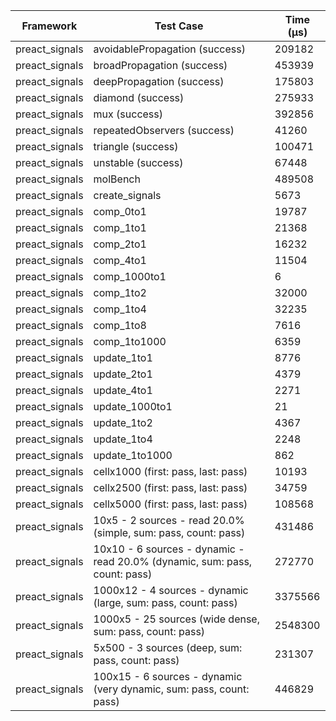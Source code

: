 | Framework | Test Case | Time (μs) |
| --- | --- | --- |
| preact_signals | avoidablePropagation (success) | 209182 |
| preact_signals | broadPropagation (success) | 453939 |
| preact_signals | deepPropagation (success) | 175803 |
| preact_signals | diamond (success) | 275933 |
| preact_signals | mux (success) | 392856 |
| preact_signals | repeatedObservers (success) | 41260 |
| preact_signals | triangle (success) | 100471 |
| preact_signals | unstable (success) | 67448 |
| preact_signals | molBench | 489508 |
| preact_signals | create_signals | 5673 |
| preact_signals | comp_0to1 | 19787 |
| preact_signals | comp_1to1 | 21368 |
| preact_signals | comp_2to1 | 16232 |
| preact_signals | comp_4to1 | 11504 |
| preact_signals | comp_1000to1 | 6 |
| preact_signals | comp_1to2 | 32000 |
| preact_signals | comp_1to4 | 32235 |
| preact_signals | comp_1to8 | 7616 |
| preact_signals | comp_1to1000 | 6359 |
| preact_signals | update_1to1 | 8776 |
| preact_signals | update_2to1 | 4379 |
| preact_signals | update_4to1 | 2271 |
| preact_signals | update_1000to1 | 21 |
| preact_signals | update_1to2 | 4367 |
| preact_signals | update_1to4 | 2248 |
| preact_signals | update_1to1000 | 862 |
| preact_signals | cellx1000 (first: pass, last: pass) | 10193 |
| preact_signals | cellx2500 (first: pass, last: pass) | 34759 |
| preact_signals | cellx5000 (first: pass, last: pass) | 108568 |
| preact_signals | 10x5 - 2 sources - read 20.0% (simple, sum: pass, count: pass) | 431486 |
| preact_signals | 10x10 - 6 sources - dynamic - read 20.0% (dynamic, sum: pass, count: pass) | 272770 |
| preact_signals | 1000x12 - 4 sources - dynamic (large, sum: pass, count: pass) | 3375566 |
| preact_signals | 1000x5 - 25 sources (wide dense, sum: pass, count: pass) | 2548300 |
| preact_signals | 5x500 - 3 sources (deep, sum: pass, count: pass) | 231307 |
| preact_signals | 100x15 - 6 sources - dynamic (very dynamic, sum: pass, count: pass) | 446829 |
